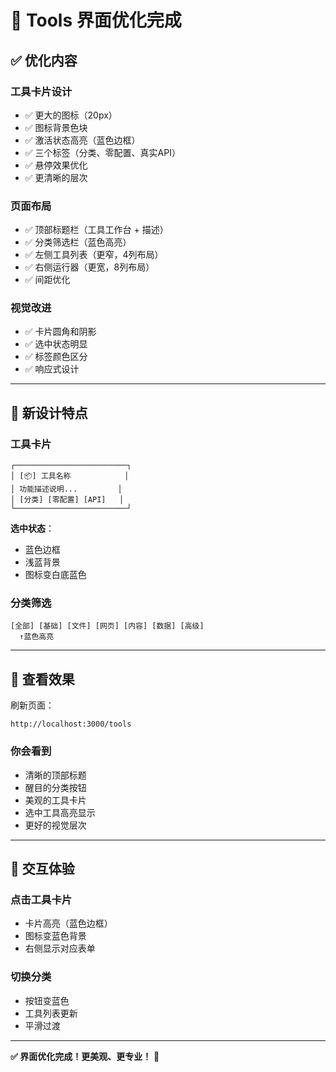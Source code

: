 # 🎨 Tools 界面优化完成

## ✅ 优化内容

### 工具卡片设计
- ✅ 更大的图标（20px）
- ✅ 图标背景色块
- ✅ 激活状态高亮（蓝色边框）
- ✅ 三个标签（分类、零配置、真实API）
- ✅ 悬停效果优化
- ✅ 更清晰的层次

### 页面布局
- ✅ 顶部标题栏（工具工作台 + 描述）
- ✅ 分类筛选栏（蓝色高亮）
- ✅ 左侧工具列表（更窄，4列布局）
- ✅ 右侧运行器（更宽，8列布局）
- ✅ 间距优化

### 视觉改进
- ✅ 卡片圆角和阴影
- ✅ 选中状态明显
- ✅ 标签颜色区分
- ✅ 响应式设计

---

## 🎨 新设计特点

### 工具卡片
```
┌─────────────────────────┐
│ [📦] 工具名称            │
│ 功能描述说明...         │
│ [分类] [零配置] [API]   │
└─────────────────────────┘
```

**选中状态**：
- 蓝色边框
- 浅蓝背景
- 图标变白底蓝色

### 分类筛选
```
[全部] [基础] [文件] [网页] [内容] [数据] [高级]
  ↑蓝色高亮
```

---

## 🚀 查看效果

刷新页面：
```
http://localhost:3000/tools
```

### 你会看到
- 清晰的顶部标题
- 醒目的分类按钮
- 美观的工具卡片
- 选中工具高亮显示
- 更好的视觉层次

---

## 🎯 交互体验

### 点击工具卡片
- 卡片高亮（蓝色边框）
- 图标变蓝色背景
- 右侧显示对应表单

### 切换分类
- 按钮变蓝色
- 工具列表更新
- 平滑过渡

---

**✅ 界面优化完成！更美观、更专业！** 🎨




